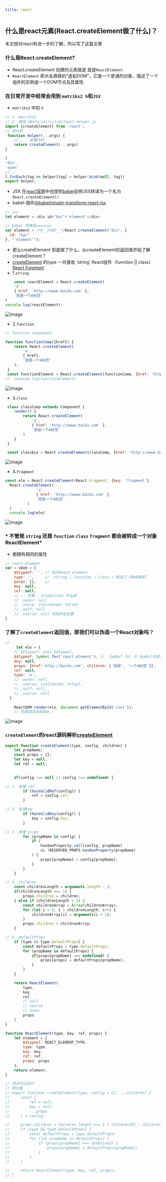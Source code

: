 ```yaml
---
title: react
---
```

## 什么是react元素(React.createElement做了什么)？
本文想对react有进一步的了解，所以写了这篇文章
### 什么是React.createElement?
- React.createElement 创建的元素就是 就是`ReactElement`.
- `ReactElement` 即大名鼎鼎的“虚拟DOM”，它是一个普通的对象，描述了一个组件的实例或一个DOM节点及其属性.
### 在日常开发中经常会用到 `matriks2 h`和`JSX`
- `matriks2` 中的 `h`
```js
// 1. matriks2 
// 2. 路径 @befe/utils/lib/react-helper.js
import {createElement} from 'react';
// 伪代码
 function helper(...args) {
    // ... 省略代码
    return createElement(...args)
}

[
'div',
'span'
//... 
].forEach(tag => helper[tag] = helper.bind(null, tag))
export helper;

```
- JSX
在[react官网](https://zh-hans.reactjs.org/docs/introducing-jsx.html#jsx-represents-objects)中也提到[babel](https://www.babeljs.cn/repl#?browsers=&build=&builtIns=false&spec=false&loose=false&code_lz=DYUwLgBCoLYgdpAvBAPAEwJYDcKfUgEQBGAhgE6EB8A5NCHIjagPRbZVA&debug=false&forceAllTransforms=false&shippedProposals=false&circleciRepo=&evaluate=false&fileSize=false&timeTravel=false&sourceType=module&lineWrap=false&presets=es2015%2Ces2016%2Ces2017%2Creact%2Cstage-0%2Cstage-1%2Cstage-2%2Cstage-3%2Ces2015-loose%2Ctypescript%2Cflow&prettier=false&targets=&version=7.9.6&externalPlugins=)会把JSX转译为一个名为`React.createElement()`
- babel-插件[@babel/plugin-transform-react-jsx](https://www.babeljs.cn/docs/babel-plugin-transform-react-jsx)
```js
// jsx
let element = <div id="bar">'element'</div>

// babel 转换后======>
var element = /*#__PURE__*/React.createElement("div", {
  id: "bar"
}, "'element'");

```
- 那么createElement 到底做了什么，从createElement的返回值开始了解createElement？
- [createElement](https://zh-hans.reactjs.org/docs/react-api.html#creating-react-elements) 的type 一共接收 'string' React组件（function || class） [React fragment](https://zh-hans.reactjs.org/blog/2017/11/28/react-v16.2.0-fragment-support.html)
-  1.`string` 
```js
    const reactElement = React.createElement(
    'a',
    { href: 'http://wwww.baidu.com' },
    '我是一个A标签'
)
console.log(reactElement);
```
![image](http://note.youdao.com/yws/res/1767/EE6FB14FDE564631BE452D8E5B2B327D)
- 2.`function`
```js
// function component

function functionComp({href}) {
    return React.createElement(
        'a',
        { href},
        '我是一个A标签'
    );
 }
 const functionElement = React.createElement(functionComp, {href: 'http://wwww.baidu.com'})
//  console.log(functionElement) 
```
![image](http://note.youdao.com/yws/res/1770/592AF853150B444C8890F60577DB6907)
 - 3.`class`
```js
 class classComp extends Component {
    render() {
        return React.createElement(
            'a',
            { href: 'http://wwww.baidu.com' },
            '我是一个A标签'
        )
    }
 }

 const classELe = React.createElement(classComp, {href: 'http://wwww.baidu.com'})
```
![image](http://note.youdao.com/yws/res/1772/4A42FA35216147C5AE5A3D8D7FE1F26B)

- 4.`fragment`
```js
const ele = React.createElement(React.Fragment, {key: 'fragment'},
  React.createElement(
              'a',
              { href: 'http://wwww.baidu.com' },
              '我是一个A标签'
          )
  )
  console.log(ele)
```
![image](http://note.youdao.com/yws/res/1775/49A14FD67F5648AFAA07AA2B5B21D53E)
### * 不管是 `string` 还是 `function` `class` `fragment` 都会被转成一个对象ReactElement*
- 都拥有相同的属性
```js
// react.element
var = vDom = {
    $$typeof: '', // 标识React.element
    type: '',     //  string | function | class | REACT_FRAGMENT
    porps: {},    //
    key: null, 
    ref: null,
    // -- 忽略-- prodaction 不出现
    // _owner: null
    // _store: {validated: false}
    // _self: null
    // _source: null 代码所在位置
}
```
### 了解了`createElement`返回值，那我们可以伪造一个React对象吗？
```js
// 
     let ele = {
    // $$typeof: ele1.$$typeof,
    $$typeof: Symbol.for('react.element'), //  Symbol.for 与 Symbol的区别
    key: null,
    props: {href:'http://baidu.com', children: ['我是', '一个A标签']},
    ref: null,
    type: 'a',
    // _owner: null,
    // _source: {validated: false},
    // _self: null,
    // _source: null
  }
  
    ReactDOM.render(ele, document.getElementById('root'));
    // 页面成功出现dom - 

```
![image](http://note.youdao.com/yws/res/1826/F09C58865DA0438C965574519E8BE169)

### `createElement`的react源码解析[createElement](https://github.com/facebook/react/blob/v16.13.1/packages/react/src/ReactElement.js)
```js
export function createElement(type, config, children) {
    let propName;
    const props = {};
    let key = null;
    let ref = null;

    
    if(config !== null || config !== undefined) {

// 1. 处理 ref
        if (hasValidRef(config)) {
            ref = config.ref;
        }

// 2. 处理key
        if (hasValidKey(config)) {
            key = config.key;
        }

// 2. 处理 props
        for (propName in config) {
            if (
                hasOwnProperty.call(config, propName)
                && !RESERVED_PROPS.hasOwnProperty(propName)
            ) {
                props[propName] = config[propName];
            }
        }
    }

// 3. children
    const childrenLength = arguments.length - 2;
    if(childrenLength === 1) {
        props.children = children;
    } else if (childrenLength > 1) {
        const childrenArray = Array(childrenArray);
        for (let i = 0; i < childrenLength; i++) {
            childrenArray[i] = arguments[i + 2];
        }
        props.children = childrenArray;
    }

// 4. defaultProps
    if (type && type.defaultProps) {
        const defaultProps = type.defaultProps;
        for (propName in defaultProps) {
            if(props[propName] === undefined) {
                props[props] = defaultProps[propName];
            }
        }
    }

    return ReactElement(
        type,
        key,
        ref,
        // self
        // source
        // owner
        props
    )
}

function ReactElement(type, key, ref, props) {
    let element = {
        $$typeof: REACT_ELEMENT_TYPE,
        type: type,
        key: key,
        ref: ref,
        props: props
    };
    return element;
}
```

```js
// 测试可以运行
// 简化版
// export function createElement(type, config = {}, ...children) {
//     const {
//         ref = null,
//         key = null,
//         ...props
//     } = config;

//     props.children = children.length === 1 ? children[0] : children;
//     if (type && type.defaultProps) {
//         const defaultProps = type.defaultProps;
//         for (let propName in defaultProps) {
//             if (props[propName] === undefined) {
//                 props[propName] = defaultProps[propName];
//             }
//         }
//     }

//     return ReactElement(type, key, ref, props);
// }

```